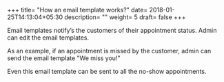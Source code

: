 +++
title= "How an email template works?"
date= 2018-01-25T14:13:04+05:30
description= ""
weight= 5
draft= false
+++




Email templates notify’s the customers of their appointment status. Admin can edit the email templates.

As an example, if an appointment is missed by the customer, admin can send the email template "We miss you!"

Even this email template can be sent to all the no-show appointments.